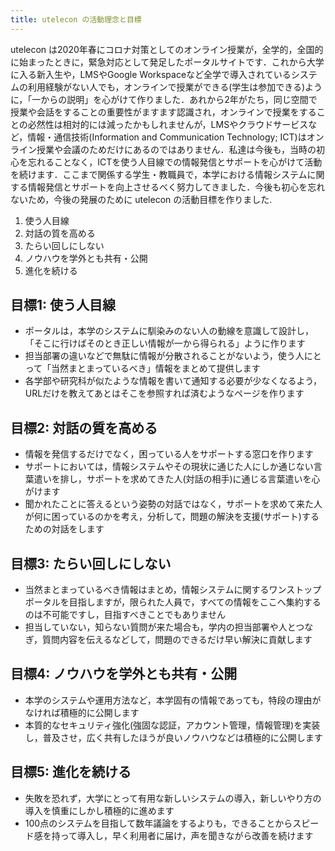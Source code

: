 ```yaml
---
title: utelecon の活動理念と目標
---
```


utelecon は2020年春にコロナ対策としてのオンライン授業が，全学的，全国的に始まったときに，緊急対応として発足したポータルサイトです．これから大学に入る新入生や，LMSやGoogle Workspaceなど全学で導入されているシステムの利用経験がない人でも，オンラインで授業ができる(学生は参加できる)ように，「一からの説明」を心がけて作りました．あれから2年がたち，同じ空間で授業や会話をすることの重要性がますます認識され，オンラインで授業をすることの必然性は相対的には減ったかもしれませんが，LMSやクラウドサービスなど，情報・通信技術(Information and Communication Technology; ICT)はオンライン授業や会議のためだけにあるのではありません．私達は今後も，当時の初心を忘れることなく，ICTを使う人目線での情報発信とサポートを心がけて活動を続けます．ここまで関係する学生・教職員で，本学における情報システムに関する情報発信とサポートを向上させるべく努力してきました．今後も初心を忘れないため，今後の発展のために utelecon の活動目標を作りました.

1. 使う人目線
2. 対話の質を高める
3. たらい回しにしない
4. ノウハウを学外とも共有・公開
5. 進化を続ける

## 目標1: 使う人目線
 - ポータルは，本学のシステムに馴染みのない人の動線を意識して設計し，「そこに行けばそのとき正しい情報が一から得られる」ように作ります
 - 担当部署の違いなどで無駄に情報が分散されることがないよう，使う人にとって「当然まとまっているべき」情報をまとめて提供します
 - 各学部や研究科が似たような情報を書いて通知する必要が少なくなるよう，URLだけを教えてあとはそこを参照すれば済むようなページを作ります

## 目標2: 対話の質を高める
 - 情報を発信するだけでなく，困っている人をサポートする窓口を作ります
 - サポートにおいては，情報システムやその現状に通じた人にしか通じない言葉遣いを排し，サポートを求めてきた人(対話の相手)に通じる言葉遣いを心がけます
 - 聞かれたことに答えるという姿勢の対話ではなく，サポートを求めて来た人が何に困っているのかを考え，分析して，問題の解決を支援(サポート)するための対話をします

## 目標3: たらい回しにしない
 - 当然まとまっているべき情報はまとめ，情報システムに関するワンストップポータルを目指しますが，限られた人員で，すべての情報をここへ集約するのは不可能ですし，目指すべきことでもありません
 - 担当していない，知らない質問が来た場合も，学内の担当部署や人とつなぎ，質問内容を伝えるなどして，問題のできるだけ早い解決に貢献します

## 目標4: ノウハウを学外とも共有・公開
 - 本学のシステムや運用方法など，本学固有の情報であっても，特段の理由がなければ積極的に公開します
 - 本質的なセキュリティ強化(強固な認証，アカウント管理，情報管理)を実装し，普及させ，広く共有したほうが良いノウハウなどは積極的に公開します

## 目標5: 進化を続ける
 - 失敗を恐れず，大学にとって有用な新しいシステムの導入，新しいやり方の導入を慎重にしかし積極的に進めます
 - 100点のシステムを目指して数年議論をするよりも，できることからスピード感を持って導入し，早く利用者に届け，声を聞きながら改善を続けます

